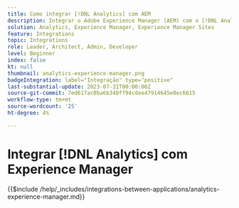 ```yaml
---
title: Como integrar [!DNL Analytics] com AEM
description: Integrar o Adobe Experience Manager (AEM) com o [!DNL Analytics] para rastrear e analisar o comportamento do usuário no seu site.
solution: Analytics, Experience Manager, Experience Manager Sites
feature: Integrations
topic: Integrations
role: Leader, Architect, Admin, Developer
level: Beginner
index: false
kt: null
thumbnail: analytics-experience-manager.png
badgeIntegration: label="Integração" type="positive"
last-substantial-update: 2023-07-31T00:00:00Z
source-git-commit: 7ed617ac0ba6b340ff94cdee47914645e0ec6615
workflow-type: tm+mt
source-wordcount: '25'
ht-degree: 4%

---
```



# Integrar [!DNL Analytics] com Experience Manager

{{$include /help/_includes/integrations-between-applications/analytics-experience-manager.md}}
